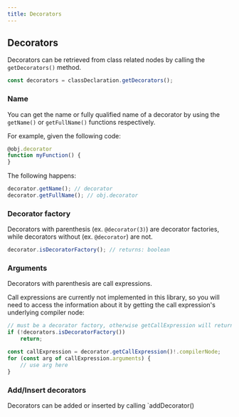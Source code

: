 ```yaml
---
title: Decorators
---
```


## Decorators

Decorators can be retrieved from class related nodes by calling the `getDecorators()` method.

```typescript
const decorators = classDeclaration.getDecorators();
```

### Name

You can get the name or fully qualified name of a decorator by using the `getName()` or `getFullName()` functions respectively.

For example, given the following code:

```typescript
@obj.decorator
function myFunction() {
}
```

The following happens:

```typescript
decorator.getName(); // decorator
decorator.getFullName(); // obj.decorator
```

### Decorator factory

Decorators with parenthesis (ex. `@decorator(3)`) are decorator factories, while decorators without (ex. `@decorator`) are not.

```typescript
decorator.isDecoratorFactory(); // returns: boolean
```

### Arguments

Decorators with parenthesis are call expressions.

Call expressions are currently not implemented in this library, so you will
need to access the information about it by getting the call expression's underlying compiler node:

```typescript
// must be a decorator factory, otherwise getCallExpression will return undefined
if (!decorators.isDecoratorFactory())
    return;

const callExpression = decorator.getCallExpression()!.compilerNode;
for (const arg of callExpression.arguments) {
    // use arg here
}
```

### Add/Insert decorators

Decorators can be added or inserted by calling `addDecorator()
